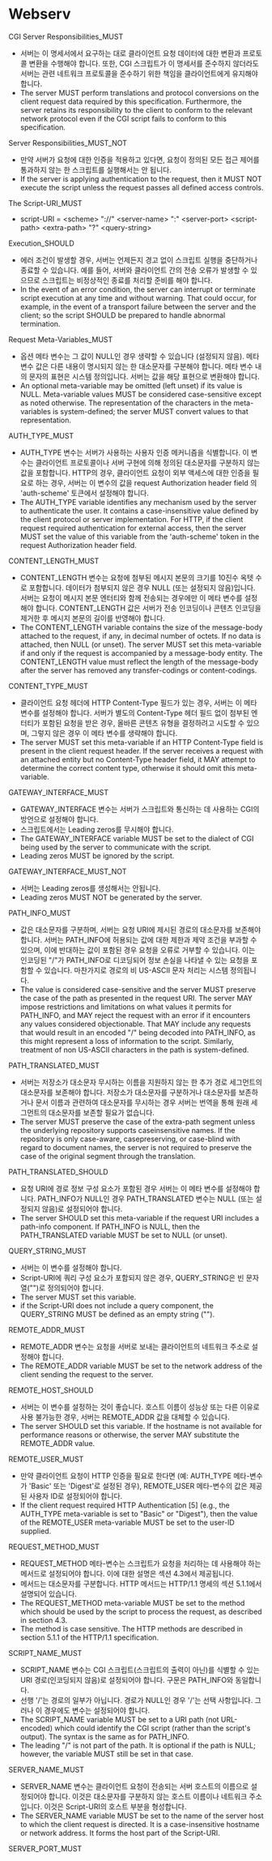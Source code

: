# Webserv

CGI
Server Responsibilities_MUST
 - 서버는 이 명세서에서 요구하는 대로 클라이언트 요청 데이터에 대한 변환과 프로토콜 변환을 수행해야 합니다. 또한, CGI 스크립트가 이 명세서를 준수하지 않더라도 서버는 관련 네트워크 프로토콜을 준수하기 위한 책임을 클라이언트에게 유지해야 합니다.
 - The server MUST perform translations and protocol conversions on the
client request data required by this specification. Furthermore, the
server retains its responsibility to the client to conform to the
relevant network protocol even if the CGI script fails to conform to
this specification.

Server Responsibilities_MUST_NOT
 - 만약 서버가 요청에 대한 인증을 적용하고 있다면, 요청이 정의된 모든 접근 제어를 통과하지 않는 한 스크립트를 실행해서는 안 됩니다.
 - If the server is applying authentication to the request, then it MUST
NOT execute the script unless the request passes all defined access
controls.

The Script-URI_MUST
 - script-URI = \<scheme\> "://" \<server-name\> ":" \<server-port\> \<script-path\> \<extra-path\>
  "?" \<query-string\>
  
Execution_SHOULD
 - 에러 조건이 발생할 경우, 서버는 언제든지 경고 없이 스크립트 실행을 중단하거나 종료할 수 있습니다. 예를 들어, 서버와 클라이언트 간의 전송 오류가 발생할 수 있으므로 스크립트는 비정상적인 종료를 처리할 준비를 해야 합니다.
 - In the event of an error condition, the server can interrupt or
terminate script execution at any time and without warning. That
could occur, for example, in the event of a transport failure between
the server and the client; so the script SHOULD be prepared to handle
abnormal termination.

Request Meta-Variables_MUST
 - 옵션 메타 변수는 그 값이 NULL인 경우 생략할 수 있습니다 (설정되지 않음). 메타 변수 값은 다른 내용이 명시되지 않는 한 대소문자를 구분해야 합니다. 메타 변수 내의 문자의 표현은 시스템 정의입니다. 서버는 값을 해당 표현으로 변환해야 합니다.
 - An optional meta-variable may be omitted (left unset) if its value is
NULL. Meta-variable values MUST be considered case-sensitive except
as noted otherwise. The representation of the characters in the
meta-variables is system-defined; the server MUST convert values to
that representation.

AUTH_TYPE_MUST
 - AUTH_TYPE 변수는 서버가 사용하는 사용자 인증 메커니즘을 식별합니다. 이 변수는 클라이언트 프로토콜이나 서버 구현에 의해 정의된 대소문자를 구분하지 않는 값을 포함합니다.
HTTP의 경우, 클라이언트 요청이 외부 액세스에 대한 인증을 필요로 하는 경우, 서버는 이 변수의 값을 request Authorization header field 의 'auth-scheme' 토큰에서 설정해야 합니다.
 - The AUTH_TYPE variable identifies any mechanism used by the server to
authenticate the user. It contains a case-insensitive value defined
by the client protocol or server implementation.
For HTTP, if the client request required authentication for external
access, then the server MUST set the value of this variable from the
'auth-scheme' token in the request Authorization header field.

CONTENT_LENGTH_MUST
 - CONTENT_LENGTH 변수는 요청에 첨부된 메시지 본문의 크기를 10진수 옥텟 수로 포함합니다. 데이터가 첨부되지 않은 경우 NULL (또는 설정되지 않음)입니다.
서버는 요청이 메시지 본문 엔터티와 함께 전송되는 경우에만 이 메타 변수를 설정해야 합니다. CONTENT_LENGTH 값은 서버가 전송 인코딩이나 콘텐츠 인코딩을 제거한 후 메시지 본문의 길이를 반영해야 합니다.
 - The CONTENT_LENGTH variable contains the size of the message-body
attached to the request, if any, in decimal number of octets. If no
data is attached, then NULL (or unset).
The server MUST set this meta-variable if and only if the request is
accompanied by a message-body entity. The CONTENT_LENGTH value must
reflect the length of the message-body after the server has removed
any transfer-codings or content-codings.

CONTENT_TYPE_MUST
 - 클라이언트 요청 헤더에 HTTP Content-Type 필드가 있는 경우, 서버는 이 메타 변수를 설정해야 합니다. 서버가 별도의 Content-Type 헤더 필드 없이 첨부된 엔터티가 포함된 요청을 받은 경우, 올바른 콘텐츠 유형을 결정하려고 시도할 수 있으며, 그렇지 않은 경우 이 메타 변수를 생략해야 합니다.
 - The server MUST set this meta-variable if an HTTP Content-Type field is present in the client request header. If the server receives a request with an attached entity but no Content-Type header field, it MAY attempt to determine the correct content type, otherwise it should omit this meta-variable.

GATEWAY_INTERFACE_MUST
 - GATEWAY_INTERFACE 변수는 서버가 스크립트와 통신하는 데 사용하는 CGI의 방언으로 설정해야 합니다.
 - 스크립트에서는 Leading zeros를 무시해야 합니다.
 - The GATEWAY_INTERFACE variable MUST be set to the dialect of CGI being used by the server to communicate with the script.
 -  Leading zeros MUST be ignored by the script.

GATEWAY_INTERFACE_MUST_NOT
 - 서버는 Leading zeros를 생성해서는 안됩니다.
 - Leading zeros MUST NOT be generated by the server.

PATH_INFO_MUST
 - 값은 대소문자를 구분하며, 서버는 요청 URI에 제시된 경로의 대소문자를 보존해야 합니다. 서버는 PATH_INFO에 허용되는 값에 대한 제한과 제약 조건을 부과할 수 있으며, 이에 반대하는 값이 포함된 경우 요청을 오류로 거부할 수 있습니다. 이는 인코딩된 "/"가 PATH_INFO로 디코딩되어 정보 손실을 나타낼 수 있는 요청을 포함할 수 있습니다. 마찬가지로 경로의 비 US-ASCII 문자 처리는 시스템 정의됩니다.
 - The value is considered case-sensitive and the server MUST preserve
the case of the path as presented in the request URI. The server MAY
impose restrictions and limitations on what values it permits for
PATH_INFO, and MAY reject the request with an error if it encounters
any values considered objectionable. That MAY include any requests
that would result in an encoded "/" being decoded into PATH_INFO, as
this might represent a loss of information to the script. Similarly,
treatment of non US-ASCII characters in the path is system-defined.

PATH_TRANSLATED_MUST
 - 서버는 저장소가 대소문자 무시하는 이름을 지원하지 않는 한 추가 경로 세그먼트의 대소문자를 보존해야 합니다. 저장소가 대소문자를 구분하거나 대소문자를 보존하거나 문서 이름과 관련하여 대소문자를 무시하는 경우 서버는 번역을 통해 원래 세그먼트의 대소문자를 보존할 필요가 없습니다.
 -  The server MUST preserve the case of the
extra-path segment unless the underlying repository supports caseinsensitive names. If the repository is only case-aware, casepreserving, or case-blind with regard to document names, the server is not required to preserve the case of the original segment through
the translation.

PATH_TRANSLATED_SHOULD
 - 요청 URI에 경로 정보 구성 요소가 포함된 경우 서버는 이 메타 변수를 설정해야 합니다. PATH_INFO가 NULL인 경우 PATH_TRANSLATED 변수는 NULL (또는 설정되지 않음)로 설정되어야 합니다.
 - The server SHOULD set this meta-variable if the request URI includes a path-info component. If PATH_INFO is NULL, then the PATH_TRANSLATED variable MUST be set to NULL (or unset).

QUERY_STRING_MUST
 - 서버는 이 변수를 설정해야 합니다.
 - Script-URI에 쿼리 구성 요소가 포함되지 않은 경우, QUERY_STRING은 빈 문자열("")로 정의되어야 합니다.
 - The server MUST set this variable.
 - if the Script-URI does not include a query component, the QUERY_STRING MUST be defined as an empty string ("").

REMOTE_ADDR_MUST
 - REMOTE_ADDR 변수는 요청을 서버로 보내는 클라이언트의 네트워크 주소로 설정해야 합니다.
 - The REMOTE_ADDR variable MUST be set to the network address of the client sending the request to the server.

REMOTE_HOST_SHOULD
 - 서버는 이 변수를 설정하는 것이 좋습니다. 호스트 이름이 성능상 또는 다른 이유로 사용 불가능한 경우, 서버는 REMOTE_ADDR 값을 대체할 수 있습니다.
 - The server SHOULD set this variable. If the hostname is not available for performance reasons or otherwise, the server MAY substitute the REMOTE_ADDR value.

REMOTE_USER_MUST
 - 만약 클라이언트 요청이 HTTP 인증을 필요로 한다면 (예: AUTH_TYPE 메타-변수가 'Basic' 또는 'Digest'로 설정된 경우), REMOTE_USER 메타-변수의 값은 제공된 사용자 ID로 설정되어야 합니다.
 - If the client request required HTTP Authentication [5] (e.g., the AUTH_TYPE meta-variable is set to "Basic" or "Digest"), then the value of the REMOTE_USER meta-variable MUST be set to the user-ID supplied.

REQUEST_METHOD_MUST
 - REQUEST_METHOD 메타-변수는 스크립트가 요청을 처리하는 데 사용해야 하는 메서드로 설정되어야 합니다. 이에 대한 설명은 섹션 4.3에서 제공됩니다.
 - 메서드는 대소문자를 구분합니다. HTTP 메서드는 HTTP/1.1 명세의 섹션 5.1.1에서 설명되어 있습니다.
 - The REQUEST_METHOD meta-variable MUST be set to the method which should be used by the script to process the request, as described in section 4.3.
 - The method is case sensitive. The HTTP methods are described in section 5.1.1 of the HTTP/1.1 specification.

SCRIPT_NAME_MUST
 - SCRIPT_NAME 변수는 CGI 스크립트(스크립트의 출력이 아닌)를 식별할 수 있는 URI 경로(인코딩되지 않음)로 설정되어야 합니다. 구문은 PATH_INFO와 동일합니다.
 - 선행 '/'는 경로의 일부가 아닙니다. 경로가 NULL인 경우 '/'는 선택 사항입니다. 그러나 이 경우에도 변수는 설정되어야 합니다.
 - The SCRIPT_NAME variable MUST be set to a URI path (not URL-encoded) which could identify the CGI script (rather than the script's output). The syntax is the same as for PATH_INFO.
 - The leading "/" is not part of the path. It is optional if the path is NULL; however, the variable MUST still be set in that case.

SERVER_NAME_MUST
 - SERVER_NAME 변수는 클라이언트 요청이 전송되는 서버 호스트의 이름으로 설정되어야 합니다. 이것은 대소문자를 구분하지 않는 호스트 이름이나 네트워크 주소입니다. 이것은 Script-URI의 호스트 부분을 형성합니다.
 - The SERVER_NAME variable MUST be set to the name of the server host to which the client request is directed. It is a case-insensitive hostname or network address. It forms the host part of the
Script-URI.

SERVER_PORT_MUST
